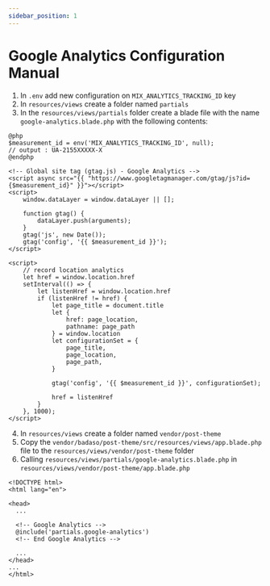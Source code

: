 ```yaml
---
sidebar_position: 1
---
```


# Google Analytics Configuration Manual

1. In `.env` add new configuration on `MIX_ANALYTICS_TRACKING_ID` key
2. In `resources/views` create a folder named `partials`
3. In the `resources/views/partials` folder create a blade file with the name `google-analytics.blade.php` with the following contents:
```
@php
$measurement_id = env('MIX_ANALYTICS_TRACKING_ID', null);
// output : UA-2155XXXXX-X
@endphp

<!-- Global site tag (gtag.js) - Google Analytics -->
<script async src="{{ "https://www.googletagmanager.com/gtag/js?id={$measurement_id}" }}"></script>
<script>
    window.dataLayer = window.dataLayer || [];

    function gtag() {
        dataLayer.push(arguments);
    }
    gtag('js', new Date());
    gtag('config', '{{ $measurement_id }}');
</script>

<script>
    // record location analytics
    let href = window.location.href
    setInterval(() => {
        let listenHref = window.location.href
        if (listenHref != href) {
            let page_title = document.title
            let {
                href: page_location,
                pathname: page_path
            } = window.location
            let configurationSet = {
                page_title,
                page_location,
                page_path,
            }

            gtag('config', '{{ $measurement_id }}', configurationSet);

            href = listenHref
        }
    }, 1000);
</script>

```
4. In `resources/views` create a folder named `vendor/post-theme`
5. Copy the `vendor/badaso/post-theme/src/resources/views/app.blade.php` file to the `resources/views/vendor/post-theme` folder
6. Calling `resources/views/partials/google-analytics.blade.php` in `resources/views/vendor/post-theme/app.blade.php`
```
<!DOCTYPE html>
<html lang="en">

<head>
  ...

  <!-- Google Analytics -->
  @include('partials.google-analytics')
  <!-- End Google Analytics -->

  ...
</head>
...
</html>
```